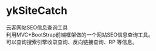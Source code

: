 ykSiteCatch
===========

云客网站SEO信息查询工具<br/>
利用MVC+BootStrap前端框架做的一个网站SEO信息查询工具。<br/>
可以查询搜索引擎收录查询、反向链接查询、RP 等信息。
